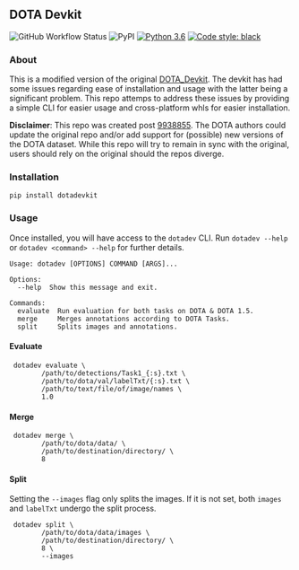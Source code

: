 ## DOTA Devkit 

![GitHub Workflow Status](https://img.shields.io/github/workflow/status/ashnair1/dotadevkit/Build)
![PyPI](https://img.shields.io/pypi/v/dotadevkit)
[![Python 3.6](https://img.shields.io/badge/python-3.6+-blue.svg)](https://www.python.org/downloads/release/python-360/)
[![Code style: black](https://img.shields.io/badge/code%20style-black-000000.svg)](https://github.com/psf/black)

### About
This is a modified version of the original [DOTA_Devkit](https://github.com/CAPTAIN-WHU/DOTA_devkit). The devkit has had some issues regarding ease of installation and usage with the latter being a significant problem. This repo attemps to address these issues by providing a simple CLI for easier usage and cross-platform whls for easier installation. 

**Disclaimer**:  This repo was created post [9938855](https://github.com/CAPTAIN-WHU/DOTA_devkit/commit/99388551054be9a6dabb01c8bb2a7eb562d57b4f). The DOTA authors could update the original repo and/or add support for (possible) new versions of the DOTA dataset. While this repo will try to remain in sync with the original, users should rely on the original should the repos diverge. 

### Installation

```
pip install dotadevkit
```

### Usage
Once installed, you will have access to the `dotadev` CLI. Run `dotadev --help` or `dotadev <command> --help` for further details.
```
Usage: dotadev [OPTIONS] COMMAND [ARGS]...

Options:
  --help  Show this message and exit.

Commands:
  evaluate  Run evaluation for both tasks on DOTA & DOTA 1.5.
  merge     Merges annotations according to DOTA Tasks.
  split     Splits images and annotations.

```

#### Evaluate
```
 dotadev evaluate \
        /path/to/detections/Task1_{:s}.txt \
        /path/to/dota/val/labelTxt/{:s}.txt \
        /path/to/text/file/of/image/names \
        1.0
```
 
#### Merge

```
 dotadev merge \
        /path/to/dota/data/ \
        /path/to/destination/directory/ \
        8
```

#### Split

Setting the `--images` flag only splits the images. If it is not set, both `images` and `labelTxt` undergo the split process.

```
 dotadev split \
        /path/to/dota/data/images \
        /path/to/destination/directory/ \
        8 \
        --images
```

